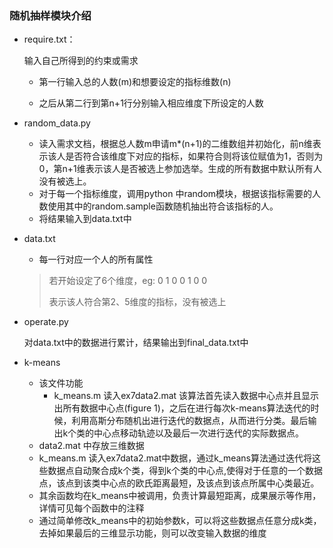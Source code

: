 ### 随机抽样模块介绍

- require.txt：

  输入自己所得到的约束或需求

  - 第一行输入总的人数(m)和想要设定的指标维数(n)

  - 之后从第二行到第n+1行分别输入相应维度下所设定的人数

- random_data\.py

  - 读入需求文档，根据总人数m申请m\*(n+1)的二维数组并初始化，前n维表示该人是否符合该维度下对应的指标，如果符合则将该位赋值为1，否则为0，第n+1维表示该人是否被选上参加选举。生成的所有数据中默认所有人没有被选上。
  - 对于每一个指标维度，调用python 中random模块，根据该指标需要的人数使用其中的random.sample函数随机抽出符合该指标的人。
  - 将结果输入到data.txt中

- data.txt

  - 每一行对应一个人的所有属性

   > 若开始设定了6个维度，eg:
   > 0 1 0 0 1 0 0 
   >
   > 表示该人符合第2、5维度的指标，没有被选上

- operate.py

  对data.txt中的数据进行累计，结果输出到final_data.txt中
- k-means
  - 该文件功能
    - k_means.m 读入ex7data2.mat 该算法首先读入数据中心点并且显示出所有数据中心点(figure 1)，之后在进行每次k-means算法迭代的时候，利用高斯分布随机出进行迭代的数据点，从而进行分类。最后输出k个类的中心点移动轨迹以及最后一次进行迭代的实际数据点。
  - data2.mat 中存放三维数据
  - k_means.m 读入ex7data2.mat中数据，通过k_means算法通过迭代将这些数据点自动聚合成k个类，得到k个类的中心点,使得对于任意的一个数据点，该点到该类中心点的欧氏距离最短，及该点到该点所属中心类最近。
  - 其余函数均在k_means中被调用，负责计算最短距离，成果展示等作用，详情可见每个函数中的注释
  - 通过简单修改k_means中的初始参数k，可以将这些数据点任意分成k类，去掉如果最后的三维显示功能，则可以改变输入数据的维度
  
